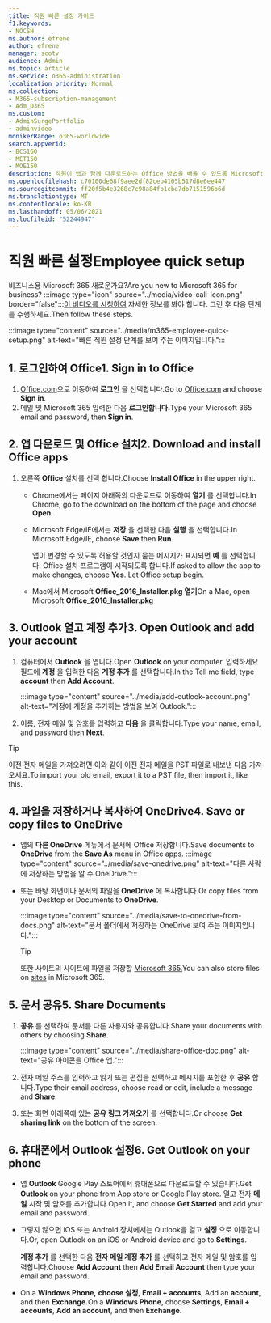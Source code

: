 ```yaml
---
title: 직원 빠른 설정 가이드
f1.keywords:
- NOCSH
ms.author: efrene
author: efrene
manager: scotv
audience: Admin
ms.topic: article
ms.service: o365-administration
localization_priority: Normal
ms.collection:
- M365-subscription-management
- Adm_O365
ms.custom:
- AdminSurgePortfolio
- adminvideo
monikerRange: o365-worldwide
search.appverid:
- BCS160
- MET150
- MOE150
description: 직원이 앱과 함께 다운로드하는 Office 방법을 배울 수 있도록 Microsoft 365 Business Premium.
ms.openlocfilehash: c70100de68f9aee2df82ceb4105b517d8e6ee447
ms.sourcegitcommit: ff20f5b4e3268c7c98a84fb1cbe7db7151596b6d
ms.translationtype: MT
ms.contentlocale: ko-KR
ms.lasthandoff: 05/06/2021
ms.locfileid: "52244947"
---
```

# <a name="employee-quick-setup"></a><span data-ttu-id="a84e8-103">직원 빠른 설정</span><span class="sxs-lookup"><span data-stu-id="a84e8-103">Employee quick setup</span></span>

<span data-ttu-id="a84e8-104">비즈니스용 Microsoft 365 새로운가요?</span><span class="sxs-lookup"><span data-stu-id="a84e8-104">Are you new to Microsoft 365 for business?</span></span> :::image type="icon" source="../media/video-call-icon.png" border="false":::[이 비디오를 시청하여](../business/microsoft-365-business-start.md) 자세한 정보를 봐야 합니다. <span data-ttu-id="a84e8-106">그런 후 다음 단계를 수행하세요.</span><span class="sxs-lookup"><span data-stu-id="a84e8-106">Then follow these steps.</span></span>

:::image type="content" source="../media/m365-employee-quick-setup.png" alt-text="빠른 직원 설정 단계를 보여 주는 이미지입니다.":::

## <a name="1-sign-in-to-office"></a><span data-ttu-id="a84e8-108">1. 로그인하여 Office</span><span class="sxs-lookup"><span data-stu-id="a84e8-108">1. Sign in to Office</span></span>

1. <span data-ttu-id="a84e8-109">[Office.com](https://office.com)으로 이동하여 **로그인** 을 선택합니다.</span><span class="sxs-lookup"><span data-stu-id="a84e8-109">Go to [Office.com](https://office.com) and choose **Sign in**.</span></span>
1. <span data-ttu-id="a84e8-110">메일 및 Microsoft 365 입력한 다음 **로그인합니다.**</span><span class="sxs-lookup"><span data-stu-id="a84e8-110">Type your Microsoft 365 email and password, then **Sign in**.</span></span>

## <a name="2-download-and-install-office-apps"></a><span data-ttu-id="a84e8-111">2. 앱 다운로드 및 Office 설치</span><span class="sxs-lookup"><span data-stu-id="a84e8-111">2. Download and install Office apps</span></span>

1. <span data-ttu-id="a84e8-112">오른쪽 **Office** 설치를 선택 합니다.</span><span class="sxs-lookup"><span data-stu-id="a84e8-112">Choose **Install Office** in the upper right.</span></span>
    - <span data-ttu-id="a84e8-113">Chrome에서는 페이지 아래쪽의 다운로드로 이동하여 **열기** 를 선택합니다.</span><span class="sxs-lookup"><span data-stu-id="a84e8-113">In Chrome, go to the download on the bottom of the page and choose **Open**.</span></span>
    - <span data-ttu-id="a84e8-114">Microsoft Edge/IE에서는 **저장** 을 선택한 다음 **실행** 을 선택합니다.</span><span class="sxs-lookup"><span data-stu-id="a84e8-114">In Microsoft Edge/IE, choose **Save** then **Run**.</span></span>
    
        <span data-ttu-id="a84e8-p102">앱이 변경할 수 있도록 허용할 것인지 묻는 메시지가 표시되면 **예** 를 선택합니다. Office 설치 프로그램이 시작되도록 합니다.</span><span class="sxs-lookup"><span data-stu-id="a84e8-p102">If asked to allow the app to make changes, choose **Yes**. Let Office setup begin.</span></span>
    - <span data-ttu-id="a84e8-117">Mac에서 Microsoft **Office_2016_Installer.pkg 열기**</span><span class="sxs-lookup"><span data-stu-id="a84e8-117">On a Mac, open Microsoft **Office_2016_Installer.pkg**</span></span>

## <a name="3-open-outlook-and-add-your-account"></a><span data-ttu-id="a84e8-118">3. Outlook 열고 계정 추가</span><span class="sxs-lookup"><span data-stu-id="a84e8-118">3. Open Outlook and add your account</span></span>

1. <span data-ttu-id="a84e8-119">컴퓨터에서 **Outlook** 을 엽니다.</span><span class="sxs-lookup"><span data-stu-id="a84e8-119">Open **Outlook** on your computer.</span></span> <span data-ttu-id="a84e8-120">입력하세요 필드에 **계정** 을 입력한 다음 **계정 추가** 를 선택합니다.</span><span class="sxs-lookup"><span data-stu-id="a84e8-120">In the Tell me field, type **account** then **Add Account**.</span></span>

    :::image type="content" source="../media/add-outlook-account.png" alt-text="계정에 계정을 추가하는 방법을 보여 Outlook.":::

1. <span data-ttu-id="a84e8-122">이름, 전자 메일 및 암호를 입력하고 **다음** 을 클릭합니다.</span><span class="sxs-lookup"><span data-stu-id="a84e8-122">Type your name, email, and password then **Next**.</span></span>

> [!TIP]
> <span data-ttu-id="a84e8-123">이전 전자 메일을 가져오려면 이와 같이 이전 전자 메일을 PST 파일로 내보낸 다음 가져오세요.</span><span class="sxs-lookup"><span data-stu-id="a84e8-123">To import your old email, export it to a PST file, then import it, like this.</span></span>

## <a name="4-save-or-copy-files-to-onedrive"></a><span data-ttu-id="a84e8-124">4. 파일을 저장하거나 복사하여 OneDrive</span><span class="sxs-lookup"><span data-stu-id="a84e8-124">4. Save or copy files to OneDrive</span></span>

- <span data-ttu-id="a84e8-125">앱의 **다른 OneDrive** 메뉴에서  문서에 Office 저장합니다.</span><span class="sxs-lookup"><span data-stu-id="a84e8-125">Save documents to **OneDrive** from the **Save As** menu in Office apps.</span></span>
    :::image type="content" source="../media/save-onedrive.png" alt-text="다른 사람에 저장하는 방법을 알 수 OneDrive.":::

- <span data-ttu-id="a84e8-127">또는 바탕 화면이나 문서의 파일을 **OneDrive** 에 복사합니다.</span><span class="sxs-lookup"><span data-stu-id="a84e8-127">Or copy files from your Desktop or Documents to **OneDrive**.</span></span>

    :::image type="content" source="../media/save-to-onedrive-from-docs.png" alt-text="문서 폴더에서 저장하는 OneDrive 보여 주는 이미지입니다.":::

    > [!TIP]
    > <span data-ttu-id="a84e8-129">또한 사이트의 사이트에 파일을 저장할 [Microsoft 365.](https://support.microsoft.com/office/d18d21a0-1f9f-4f6c-ac45-d52afa0a4a2e)</span><span class="sxs-lookup"><span data-stu-id="a84e8-129">You can also store files on [sites](https://support.microsoft.com/office/d18d21a0-1f9f-4f6c-ac45-d52afa0a4a2e) in Microsoft 365.</span></span>

## <a name="5-share-documents"></a><span data-ttu-id="a84e8-130">5. 문서 공유</span><span class="sxs-lookup"><span data-stu-id="a84e8-130">5. Share Documents</span></span>

1. <span data-ttu-id="a84e8-131">**공유** 를 선택하여 문서를 다른 사용자와 공유합니다.</span><span class="sxs-lookup"><span data-stu-id="a84e8-131">Share your documents with others by choosing **Share**.</span></span>

    :::image type="content" source="../media/share-office-doc.png" alt-text="공유 아이콘을 Office 앱.":::

1. <span data-ttu-id="a84e8-133">전자 메일 주소를 입력하고 읽기 또는 편집을 선택하고 메시지를 포함한 후 **공유** 합니다.</span><span class="sxs-lookup"><span data-stu-id="a84e8-133">Type their email address, choose read or edit, include a message and **Share**.</span></span>
1. <span data-ttu-id="a84e8-134">또는 화면 아래쪽에 있는 **공유 링크 가져오기** 를 선택합니다.</span><span class="sxs-lookup"><span data-stu-id="a84e8-134">Or choose **Get sharing link** on the bottom of the screen.</span></span>

## <a name="6-get-outlook-on-your-phone"></a><span data-ttu-id="a84e8-135">6. 휴대폰에서 Outlook 설정</span><span class="sxs-lookup"><span data-stu-id="a84e8-135">6. Get Outlook on your phone</span></span>

- <span data-ttu-id="a84e8-136">앱 **Outlook** Google Play 스토어에서 휴대폰으로 다운로드할 수 있습니다.</span><span class="sxs-lookup"><span data-stu-id="a84e8-136">Get **Outlook** on your phone from App store or Google Play store.</span></span> <span data-ttu-id="a84e8-137">열고 전자 **메일** 시작 및 암호를 추가합니다.</span><span class="sxs-lookup"><span data-stu-id="a84e8-137">Open it, and choose **Get Started** and add your email and password.</span></span>
- <span data-ttu-id="a84e8-138">그렇지 않으면 iOS 또는 Android 장치에서는 Outlook을 열고 **설정** 으로 이동합니다.</span><span class="sxs-lookup"><span data-stu-id="a84e8-138">Or, open Outlook on an iOS or Android device and go to **Settings**.</span></span>

    <span data-ttu-id="a84e8-139">**계정 추가** 를 선택한 다음 **전자 메일 계정 추가** 를 선택하고 전자 메일 및 암호를 입력합니다.</span><span class="sxs-lookup"><span data-stu-id="a84e8-139">Choose **Add Account** then **Add Email Account** then type your email and password.</span></span>
- <span data-ttu-id="a84e8-140">On a **Windows Phone,** **choose 설정**, **Email + accounts**, Add an **account**, and then **Exchange.**</span><span class="sxs-lookup"><span data-stu-id="a84e8-140">On a **Windows Phone**, choose **Settings**, **Email + accounts**, **Add an account**, and then **Exchange**.</span></span>